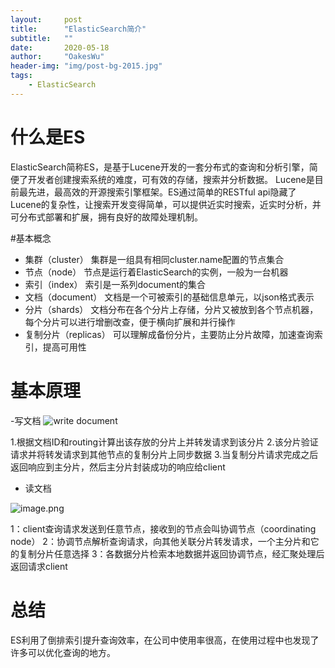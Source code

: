 ```yaml
---
layout:     post
title:      "ElasticSearch简介"
subtitle:   ""
date:       2020-05-18
author:     "OakesWu"
header-img: "img/post-bg-2015.jpg"
tags:
    - ElasticSearch
---
```


# 什么是ES
ElasticSearch简称ES，是基于Lucene开发的一套分布式的查询和分析引擎，简便了开发者创建搜索系统的难度，可有效的存储，搜索并分析数据。
Lucene是目前最先进，最高效的开源搜索引擎框架。ES通过简单的RESTful api隐藏了Lucene的复杂性，让搜索开发变得简单，可以提供近实时搜索，近实时分析，并可分布式部署和扩展，拥有良好的故障处理机制。

#基本概念
- 集群（cluster）
集群是一组具有相同cluster.name配置的节点集合
- 节点（node）
节点是运行着ElasticSearch的实例，一般为一台机器
- 索引（index）
索引是一系列document的集合
- 文档（document）
文档是一个可被索引的基础信息单元，以json格式表示
- 分片（shards）
文档分布在各个分片上存储，分片又被放到各个节点机器，每个分片可以进行增删改查，便于横向扩展和并行操作
- 复制分片（replicas）
可以理解成备份分片，主要防止分片故障，加速查询索引，提高可用性

# 基本原理
-写文档
![write document](https://upload-images.jianshu.io/upload_images/9082703-9260c8c3be6ffdfd.png?imageMogr2/auto-orient/strip%7CimageView2/2/w/1240)

1.根据文档ID和routing计算出该存放的分片上并转发请求到该分片
2.该分片验证请求并将转发请求到其他节点的复制分片上同步数据
3.当复制分片请求完成之后返回响应到主分片，然后主分片封装成功的响应给client

- 读文档

![image.png](https://upload-images.jianshu.io/upload_images/9082703-e082c1c51b1c44f1.png?imageMogr2/auto-orient/strip%7CimageView2/2/w/1240)

1：client查询请求发送到任意节点，接收到的节点会叫协调节点（coordinating node）
2：协调节点解析查询请求，向其他关联分片转发请求，一个主分片和它的复制分片任意选择
3：各数据分片检索本地数据并返回协调节点，经汇聚处理后返回请求client

# 总结
ES利用了倒排索引提升查询效率，在公司中使用率很高，在使用过程中也发现了许多可以优化查询的地方。